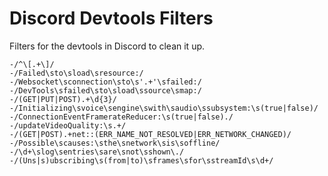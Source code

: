 # Discord Devtools Filters

Filters for the devtools in Discord to clean it up.

```regex
-/^\[.+\]/ 
-/Failed\sto\sload\sresource:/ 
-/Websocket\sconnection\sto\s'.+'\sfailed:/ 
-/DevTools\sfailed\sto\sload\ssource\smap:/ 
-/(GET|PUT|POST).+\d{3}/ 
-/Initializing\svoice\sengine\swith\saudio\ssubsystem:\s(true|false)/ 
-/ConnectionEventFramerateReducer:\s(true|false)./ 
-/updateVideoQuality:\s.+/ 
-/(GET|POST).+net::(ERR_NAME_NOT_RESOLVED|ERR_NETWORK_CHANGED)/ 
-/Possible\scauses:\sthe\snetwork\sis\soffline/ 
-/\d+\slog\sentries\sare\snot\sshown\./ 
-/(Uns|s)ubscribing\s(from|to)\sframes\sfor\sstreamId\s\d+/ 
```
